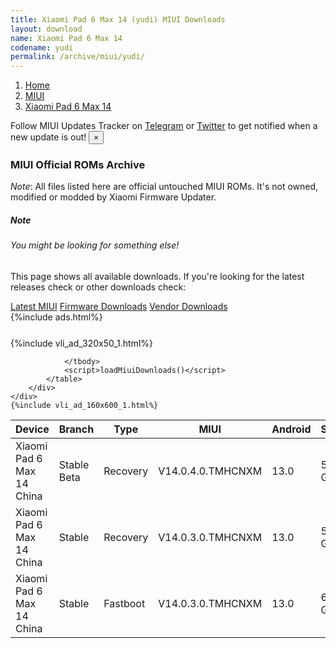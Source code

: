 ```yaml
---
title: Xiaomi Pad 6 Max 14 (yudi) MIUI Downloads
layout: download
name: Xiaomi Pad 6 Max 14
codename: yudi
permalink: /archive/miui/yudi/
---
```

<nav aria-label="breadcrumb">
    <ol class="breadcrumb">
        <li class="breadcrumb-item"><a href="/">Home</a></li>
        <li class="breadcrumb-item"><a href="/miui/">MIUI</a></li>
        <li class="breadcrumb-item active" aria-current="page"><a href="/miui/yudi/">Xiaomi Pad 6 Max 14</a></li>
    </ol>
</nav>
<div class="alert alert-primary alert-dismissible fade show" role="alert">
    Follow MIUI Updates Tracker on <a href="https://t.me/MIUIUpdatesTracker" class="alert-link">Telegram</a>
     or <a href="https://twitter.com/MiFwUpdater" class="alert-link">Twitter</a> to get notified when a new update is out!
    <button type="button" class="close" data-dismiss="alert" aria-label="Close">
        <span aria-hidden="true">&times;</span>
    </button>
</div>

### MIUI Official ROMs Archive
*Note*: All files listed here are official untouched MIUI ROMs. It's not owned, modified or modded by Xiaomi Firmware Updater.
<div class="card">
  <div class="card-body">
    <h5 class="card-title">Note</h5>
    <h6 class="card-subtitle mb-2 text-muted">You might be looking for something else!</h6>
    <p class="card-text">This page shows all available downloads.
     If you're looking for the latest releases check or other downloads check:</p>
    <a href="/miui/yudi/" class="card-link">Latest MIUI</a>
    <a href="/firmware/yudi/" class="card-link">Firmware Downloads</a>
    <a href="/vendor/yudi/" class="card-link">Vendor Downloads</a>
  </div>
</div>
{%include ads.html%}
<div class="row justify-content-center">
    <div class="col-10">
        <div class="table-responsive-md" style="margin-top: 25px;">
            {%include vli_ad_320x50_1.html%}
            <table id="miui" class="display dt-responsive nowrap compact table table-striped table-hover table-sm">
                <thead class="thead-dark">
                    <tr>
                        <th data-ref="device">Device</th>
                        <th data-ref="branch">Branch</th>
                        <th data-ref="type">Type</th>
                        <th data-ref="miui">MIUI</th>
                        <th data-ref="android">Android</th>
                        <th data-ref="size">Size</th>
                        <th data-ref="size">Date</th>
                        <th data-ref="link">Link</th>
                    </tr>
                </thead>
                <tbody>
                <tr><td>Xiaomi Pad 6 Max 14 China</td><td>Stable Beta</td><td>Recovery</td><td>V14.0.4.0.TMHCNXM</td><td>13.0</td><td>5.7 GB</td><td>2023-08-28</td><td><a href="/miui/yudi/stable beta/V14.0.4.0.TMHCNXM/">Download</a></td></tr>
<tr><td>Xiaomi Pad 6 Max 14 China</td><td>Stable</td><td>Recovery</td><td>V14.0.3.0.TMHCNXM</td><td>13.0</td><td>5.8 GB</td><td>2023-08-14</td><td><a href="/miui/yudi/stable/V14.0.3.0.TMHCNXM/">Download</a></td></tr>
<tr><td>Xiaomi Pad 6 Max 14 China</td><td>Stable</td><td>Fastboot</td><td>V14.0.3.0.TMHCNXM</td><td>13.0</td><td>6.8 GB</td><td>2023-08-04</td><td><a href="/miui/yudi/stable/V14.0.3.0.TMHCNXM/">Download</a></td></tr>

                </tbody>
                <script>loadMiuiDownloads()</script>
            </table>
        </div>
    </div>
    {%include vli_ad_160x600_1.html%}
</div>
